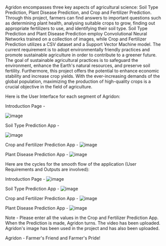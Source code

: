 Agridon encompasses three key aspects of agricultural science: Soil Type Prediction, Plant Disease Prediction, and Crop and Fertilizer Prediction. Through this project, farmers can find answers to important questions such as determining plant health, analysing suitable crops to grow, finding out appropriate fertilizers to use, and identifying their soil type. Soil Type Prediction and Plant Disease Prediction employ Convolutional Neural Networks trained on a collection of images, while Crop and Fertilizer Prediction utilizes a CSV dataset and a Support Vector Machine model.
The current requirement is to adopt environmentally friendly practices and promote sustainable agriculture in order to contribute to a greener future. The goal of sustainable agricultural practices is to safeguard the environment, enhance the Earth's natural resources, and preserve soil fertility.
Furthermore, this project offers the potential to enhance economic stability and increase crop yields. With the ever-increasing demands of the global population, maximizing the production of high-quality crops is a crucial objective in the field of agriculture.


Here is the User Interface for each segment of Agridon:

Introduction Page - 


![image](https://github.com/SajiniVaradharajan/Agridon---Agricultural-Bot/assets/111878080/8bbe9cd6-480d-4830-afe3-3d4574afb1b2)




Soil Type Prediction App - 


![image](https://github.com/SajiniVaradharajan/Agridon---Agricultural-Bot/assets/111878080/29cd9710-b19c-4911-9bc9-14cdbf6ad86c)




Crop and Fertilizer Prediction App - ![image](https://github.com/SajiniVaradharajan/Agridon---Agricultural-Bot/assets/111878080/c304315f-cd2e-41bd-a3af-b2ab975f3f45)


Plant Disease Prediction App - ![image](https://github.com/SajiniVaradharajan/Agridon---Agricultural-Bot/assets/111878080/58ed8db9-884e-4a44-af85-743210513a46)


Here are the cycles for the smooth flow of the application (User Requirements and Outputs are involved):


Introduction Page - ![image](https://github.com/SajiniVaradharajan/Agridon---Agricultural-Bot/assets/111878080/7506a537-8b60-4b6f-91c0-08c48b4f1a4a)



Soil Type Prediction App - ![image](https://github.com/SajiniVaradharajan/Agridon---Agricultural-Bot/assets/111878080/2917e16e-5939-4bb5-a970-eaf826d4bddb)



Crop and Fertilizer Prediction App - ![image](https://github.com/SajiniVaradharajan/Agridon---Agricultural-Bot/assets/111878080/bde94ecb-4134-4b04-8fd8-7366d23d454e)



Plant Disease Prediction App - ![image](https://github.com/SajiniVaradharajan/Agridon---Agricultural-Bot/assets/111878080/c48c3c70-124c-444e-bd22-34ea4eccfbce)


Note - Please enter all the values in the Crop and Fertilizer Prediction App. When the Prediction is made, Agridon turns. The video has been uploaded. Agridon's image has been used in the project and has also been uploaded.

Agridon - Farmer's Friend and Farmer's Pride!






